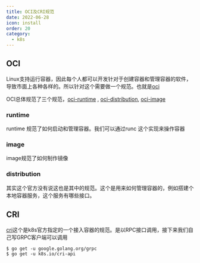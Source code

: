 ```yaml
---
title: OCI及CRI规范
date: 2022-06-28
icon: install
order: 20
category:
  - k8s
---
```


## OCI

Linux支持运行容器，因此每个人都可以开发针对于创建容器和管理容器的软件，导致市面上各种各样的。所以针对这个需要做一个规范。也就是[oci]

OCI总体规范了三个规范，[oci-runtime] , [oci-distribution], [oci-image]

### runtime

runtime 规范了如何启动和管理容器。我们可以通过runc 这个实现来操作容器

### image

image规范了如何制作镜像

### distribution

其实这个官方没有说这也是其中的规范。这个是用来如何管理容器的，例如搭建个本地容器服务，这个服务有哪些接口。


## CRI

[cri]这个是k8s官方指定的一个接入容器的规范。是以RPC接口调用，接下来我们自己写GRPC客户端可以调用

```shell
$ go get -u google.golang.org/grpc 
$ go get -u k8s.io/cri-api
```


[k8s-1.18]: 11-k8s安装-kubeadm.md
[oci]: https://opencontainers.org
[oci-runtime]: https://github.com/opencontainers/runtime-spec
[oci-distribution]: https://github.com/opencontainers/distribution-spec
[oci-image]: https://github.com/opencontainers/image-spec
[runc]: https://github.com/opencontainers/runc
[containerd]: https://github.com/containerd/containerd
[cri]: https://github.com/kubernetes/cri-api/blob/c75ef5b/pkg/apis/runtime/v1/api.proto